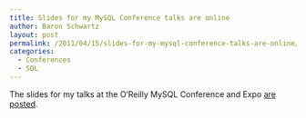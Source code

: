 ```yaml
---
title: Slides for my MySQL Conference talks are online
author: Baron Schwartz
layout: post
permalink: /2011/04/15/slides-for-my-mysql-conference-talks-are-online/
categories:
  - Conferences
  - SQL
---
```

The slides for my talks at the O&#8217;Reilly MySQL Conference and Expo [are posted][1].

 [1]: http://www.percona.com/about-us/presentations/2011/